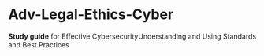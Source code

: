# Adv-Legal-Ethics-Cyber

**Study guide** for
Effective CybersecurityUnderstanding and Using Standards and Best Practices
